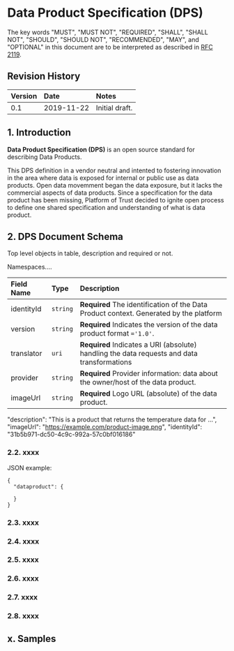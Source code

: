 # Data Product Specification (DPS)

The key words "MUST", "MUST NOT", "REQUIRED", "SHALL", "SHALL NOT", "SHOULD", "SHOULD NOT", "RECOMMENDED", "MAY", and "OPTIONAL"
in this document are to be interpreted as described in [RFC 2119](http://www.ietf.org/rfc/rfc2119.txt).


## Revision History

|Version  | Date         | Notes                  |
|:------- |:------------ |:---------------------- |
| 0.1     | 2019-11-22   | Initial draft.         |

## 1. Introduction
**Data Product Specification (DPS)** is an open source standard for describing Data Products.

This DPS definition in a vendor neutral and intented to fostering innovation in the area where data is exposed for internal or public use as data products. Open data movemment began the data exposure, but it lacks the commercial aspects of data products. Since a specification for the data product has been missing, Platform of Trust decided to ignite open process to define one shared specification and understanding of what is data product.  

## 2. DPS Document Schema

Top level objects in table, description and required or not. 

Namespaces....


| Field Name     | Type                                                                 | Description  |
| :------------- | :------------------------------------------------------------------- | :----------- |
| identityId             | `string`                                                             | **Required** The identification of the Data Product context. Generated by the platform |
| version        | `string`                                                             | **Required** Indicates the version of the data product format `='1.0'`. |
| translator            | `uri`                                                                | **Required** Indicates a URI (absolute) handling the data requests and data transformations |
| provider       | `string`                                                             | **Required** Provider information: data about the owner/host of the data product. |
| imageUrl       | `string`                                                             | **Required** Logo URL (absolute) of the data product. |


"description": "This is a product that returns the temperature data for ...",
  "imageUrl": "https://example.com/product-image.png",
  "identityId": "31b5b971-dc50-4c9c-992a-57c0bf016186"

### 2.2. xxxx

JSON example: 

```
{
  "dataproduct": {
    
  }
}
```

### 2.3. xxxx

### 2.4. xxxx

### 2.5. xxxx

### 2.6. xxxx

### 2.7. xxxx

### 2.8. xxxx





## x. Samples
